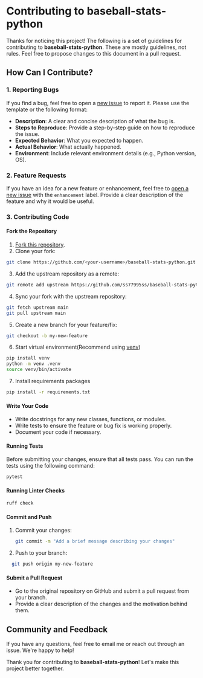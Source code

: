 # Contributing to baseball-stats-python

Thanks for noticing this project! The following is a set of guidelines for contributing to **baseball-stats-python**. These are mostly guidelines, not rules. Feel free to propose changes to this document in a pull request.

## How Can I Contribute?

### 1. Reporting Bugs

If you find a bug, feel free to open a [new issue](https://github.com/ss77995ss/baseball-stats-python/issues) to report it. Please use the template or the following format:

- **Description**: A clear and concise description of what the bug is.
- **Steps to Reproduce**: Provide a step-by-step guide on how to reproduce the issue.
- **Expected Behavior**: What you expected to happen.
- **Actual Behavior**: What actually happened.
- **Environment**: Include relevant environment details (e.g., Python version, OS).

### 2. Feature Requests

If you have an idea for a new feature or enhancement, feel free to [open a new issue](https://github.com/ss77995ss/baseball-stats-python/issues) with the `enhancement` label. Provide a clear description of the feature and why it would be useful.

### 3. Contributing Code

#### Fork the Repository

1. [Fork this repository](https://github.com/ss77995ss/baseball-stats-python/fork).
2. Clone your fork:

```bash
git clone https://github.com/<your-username>/baseball-stats-python.git
```

3. Add the upstream repository as a remote:

```bash
git remote add upstream https://github.com/ss77995ss/baseball-stats-python.git
```

4. Sync your fork with the upstream repository:

```bash
git fetch upstream main
git pull upstream main
```

5. Create a new branch for your feature/fix:

```bash
git checkout -b my-new-feature
```

6. Start virtual environment(Recommend using [venv](https://docs.python.org/3/library/venv.html))

```bash
pip install venv
python -m venv .venv
source venv/bin/activate
```

7. Install requirements packages

```bash
pip install -r requirements.txt
```

#### Write Your Code

- Write docstrings for any new classes, functions, or modules.
- Write tests to ensure the feature or bug fix is working properly.
- Document your code if necessary.

#### Running Tests

Before submitting your changes, ensure that all tests pass. You can run the tests using the following command:

```bash
pytest
```

#### Running Linter Checks

```bash
ruff check
```

#### Commit and Push

1. Commit your changes:
   ```bash
   git commit -m "Add a brief message describing your changes"
   ```
2. Push to your branch:

```bash
  git push origin my-new-feature
```

#### Submit a Pull Request

- Go to the original repository on GitHub and submit a pull request from your branch.
- Provide a clear description of the changes and the motivation behind them.

## Community and Feedback

If you have any questions, feel free to email me or reach out through an issue. We're happy to help!

Thank you for contributing to **baseball-stats-python**! Let's make this project better together.
